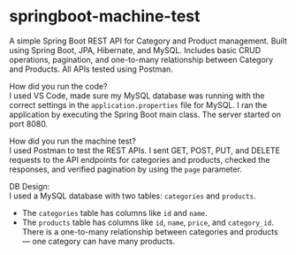 # springboot-machine-test
A simple Spring Boot REST API for Category and Product management. Built using Spring Boot, JPA, Hibernate, and MySQL. Includes basic CRUD operations, pagination, and one-to-many relationship between Category and Products. All APIs tested using Postman.

How did you run the code?  
I used VS Code, made sure my MySQL database was running with the correct settings in the `application.properties`  file for MySQL. I ran the application by executing the Spring Boot main class. The server started on port 8080.

How did you run the machine test?  
I used Postman to test the REST APIs. I sent GET, POST, PUT, and DELETE requests to the API endpoints for categories and products, checked the responses, and verified pagination by using the `page` parameter.

DB Design:  
I used a MySQL database with two tables: `categories` and `products`.  
- The `categories` table has columns like `id` and `name`.  
- The `products` table has columns like `id`, `name`, `price`, and `category_id`.  
There is a one-to-many relationship between categories and products — one category can have many products.
